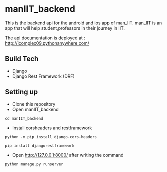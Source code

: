 # manIIT_backend
This is the backend api for the android and ios app of man_IIT.
man_IIT is an app that will help student,professors in their journey in IIT.

The api documentation is deployed at : http://icomplex09.pythonanywhere.com/

## Build Tech

- Django
- Django Rest Framework (DRF)

## Setting up

- Clone this repository
- Open manIIT_backend 
```
cd manIIT_backend
```
- Install corsheaders and restframework 
```
python -m pip install django-cors-headers
```
```
pip install djangorestframework
```
- Open http://127.0.0.1:8000/ after writing the command
```
python manage.py runserver
```

